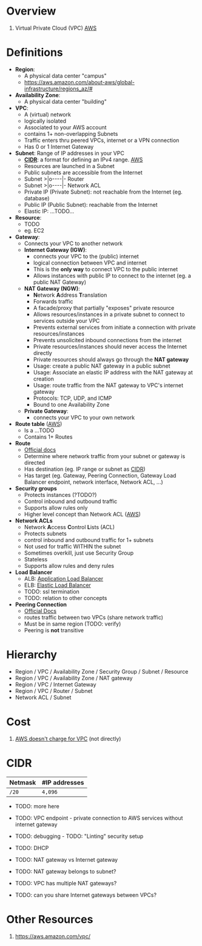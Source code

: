 # Overview
1.  Virtual Private Cloud (VPC) [AWS](https://docs.aws.amazon.com/vpc/latest/userguide/what-is-amazon-vpc.html)


# Definitions
- **Region**:
    - A physical data center "campus"
    - https://aws.amazon.com/about-aws/global-infrastructure/regions_az/#
- **Availability  Zone**:
    - A physical data center "building"
- **VPC**:
    - A (virtual) network
    - logically isolated
    - Associated to your AWS account
    - contains 1+ non-overlapping Subnets
    - Traffic enters thru peered VPCs, internet or a VPN connection
    - Has 0 or 1 Internet Gateway
- **Subnet**: Range of IP addresses in your VPC
    - [**CIDR**](https://en.wikipedia.org/wiki/Classless_Inter-Domain_Routing): a format for defining an IPv4 range. [AWS](https://docs.aws.amazon.com/vpc/latest/userguide/how-it-works.html#vpc-ip-addressing)
    - Resources are launched in a Subnet
    - Public subnets are accessible from the Internet
    - Subnet >|o----|- Router
    - Subnet >|o----|- Network ACL
    - Private IP (Private Subnet): not reachable from the Internet (eg. database)
    - Public IP (Public Subnet): reachable from the Internet
    - Elastic IP: ...TODO...
- **Resource**:
    - TODO
    - eg. EC2
- **Gateway**:
    - Connects your VPC to another network
    - **Internet Gateway (IGW)**:
        - connects your VPC to the (public) internet
        - logical connection between VPC and internet
        - This is the **only way** to connect VPC to the public internet
        - Allows instances with public IP to connect to the internet (eg. a public NAT Gateway)
    - **NAT Gateway (NGW)**:
        - **N**etwork **A**ddress **T**ranslation
        - Forwards traffic
        - A facade/proxy that partially "exposes" private resource
        - Allows resources/instances in a private subnet to connect to services outside your VPC
        - Prevents external services from initiate a connection with private resources/instances
        - Prevents unsolicited inbound connections from the internet
        - Private resources/instances should never access the Internet directly
        - Private resources should always go through the **NAT gateway**
        - Usage: create a public NAT gateway in a public subnet
        - Usage: Associate an elastic IP address with the NAT gateway at creation
        - Usage: route traffic from the NAT gateway to VPC's internet gateway
        - Protocols: TCP, UDP, and ICMP
        - Bound to one Availability Zone
    - **Private Gateway**:
        - connects your VPC to your own network
- **Route table** ([AWS](https://docs.aws.amazon.com/vpc/latest/userguide/VPC_Route_Tables.html#RouteTables))
    - Is a ...TODO
    - Contains 1+ Routes
- **Route**
    - [Official docs](https://docs.aws.amazon.com/vpc/latest/userguide/VPC_Route_Tables.html)
    - Determine where network traffic from your subnet or gateway is directed
    - Has destination (eg. IP range or subnet as [CIDR](https://en.wikipedia.org/wiki/Classless_Inter-Domain_Routing))
    - Has target (eg. Gateway, Peering Connection, Gateway Load Balancer endpoint, network interface, Network ACL, ...)
- **Security groups**
    - Protects instances (?TODO?)
    - Control inbound and outbound traffic
    - Supports allow rules only
    - Higher level concept than Network ACL ([AWS](https://docs.aws.amazon.com/vpc/latest/userguide/VPC_Security.html#VPC_Security_Comparison))
- **Network ACLs**
    - Network **A**ccess **C**ontrol **L**ists (ACL)
    - Protects subnets
    - control inbound and outbound traffic for 1+ subnets
    - Not used for traffic WITHIN the subnet
    - Sometimes overkill, just use Security Group
    - Stateless
    - Supports allow rules and deny rules
- **Load Balancer**
    - ALB: [Application Load Balancer](TODO)
    - ELB: [Elastic Load Balancer](TODO)
    - TODO: ssl termination
    - TODO: relation to other concepts
- **Peering Connection**
    - [Official Docs](https://docs.aws.amazon.com/vpc/latest/peering/what-is-vpc-peering.html)
    - routes traffic between two VPCs (share network traffic)
    - Must be in same region (TODO: verify)
    - Peering is **not** transitive


# Hierarchy
- Region / VPC / Availability Zone / Security Group / Subnet / Resource
- Region / VPC / Availability Zone / NAT gateway
- Region / VPC / Internet Gateway
- Region / VPC / Router / Subnet
- Network ACL / Subnet


# Cost
1. [AWS doesn't charge for VPC](https://aws.amazon.com/vpc/pricing/) (not directly)


# CIDR
|Netmask|#IP addresses|
|---|---|
|`/20`|`4,096`|

- TODO: more here


- TODO: VPC endpoint - private connection to AWS services without internet gateway
- TODO: debugging - TODO: "Linting" security setup
- TODO: DHCP
- TODO: NAT gateway vs Internet gateway
- TODO: NAT gateway belongs to subnet?
- TODO: VPC has multiple NAT gateways?
- TODO: can you share Internet gateways between VPCs?

# Other Resources
1. https://aws.amazon.com/vpc/
